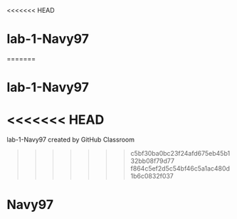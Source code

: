 <<<<<<< HEAD
# lab-1-Navy97
=======
# lab-1-Navy97
<<<<<<< HEAD
=======
lab-1-Navy97 created by GitHub Classroom
>>>>>>> c5bf30ba0bc23f24afd675eb45b132bb08f79d77
>>>>>>> f864c5ef2d5c54bf46c5a1ac480d1b6c0832f037
# Navy97 
